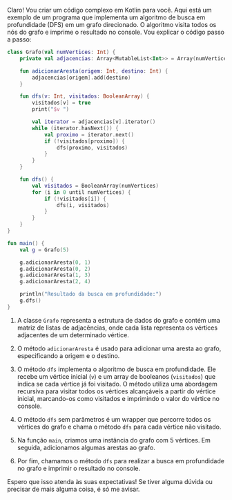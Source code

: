 Claro! Vou criar um código complexo em Kotlin para você. Aqui está um exemplo de um programa que implementa um algoritmo de busca em profundidade (DFS) em um grafo direcionado. O algoritmo visita todos os nós do grafo e imprime o resultado no console. Vou explicar o código passo a passo:

```kotlin
class Grafo(val numVertices: Int) {
    private val adjacencias: Array<MutableList<Int>> = Array(numVertices) { mutableListOf() }

    fun adicionarAresta(origem: Int, destino: Int) {
        adjacencias[origem].add(destino)
    }

    fun dfs(v: Int, visitados: BooleanArray) {
        visitados[v] = true
        print("$v ")

        val iterator = adjacencias[v].iterator()
        while (iterator.hasNext()) {
            val proximo = iterator.next()
            if (!visitados[proximo]) {
                dfs(proximo, visitados)
            }
        }
    }

    fun dfs() {
        val visitados = BooleanArray(numVertices)
        for (i in 0 until numVertices) {
            if (!visitados[i]) {
                dfs(i, visitados)
            }
        }
    }
}

fun main() {
    val g = Grafo(5)

    g.adicionarAresta(0, 1)
    g.adicionarAresta(0, 2)
    g.adicionarAresta(1, 3)
    g.adicionarAresta(2, 4)

    println("Resultado da busca em profundidade:")
    g.dfs()
}
```

1. A classe `Grafo` representa a estrutura de dados do grafo e contém uma matriz de listas de adjacências, onde cada lista representa os vértices adjacentes de um determinado vértice.

2. O método `adicionarAresta` é usado para adicionar uma aresta ao grafo, especificando a origem e o destino.

3. O método `dfs` implementa o algoritmo de busca em profundidade. Ele recebe um vértice inicial (`v`) e um array de booleanos (`visitados`) que indica se cada vértice já foi visitado. O método utiliza uma abordagem recursiva para visitar todos os vértices alcançáveis a partir do vértice inicial, marcando-os como visitados e imprimindo o valor do vértice no console.

4. O método `dfs` sem parâmetros é um wrapper que percorre todos os vértices do grafo e chama o método `dfs` para cada vértice não visitado.

5. Na função `main`, criamos uma instância do grafo com 5 vértices. Em seguida, adicionamos algumas arestas ao grafo.

6. Por fim, chamamos o método `dfs` para realizar a busca em profundidade no grafo e imprimir o resultado no console.

Espero que isso atenda às suas expectativas! Se tiver alguma dúvida ou precisar de mais alguma coisa, é só me avisar.